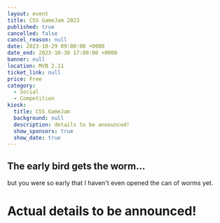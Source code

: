 ```yaml
---
layout: event
title: CSS GameJam 2023
published: true
cancelled: false
cancel_reason: null
date: 2023-10-29 09:00:00 +0000
date_end: 2023-10-30 17:00:00 +0000
banner: null
location: MVB 2.11
ticket_link: null
price: Free
category:
  - Social
  - Competition
kiosk:
  title: CSS GameJam
  background: null
  description: details to be announced!
  show_sponsors: true
  show_date: true
---
```

## The early bird gets the worm...

but you were so early that I haven't even
opened the can of worms yet.

# Actual details to be announced!
